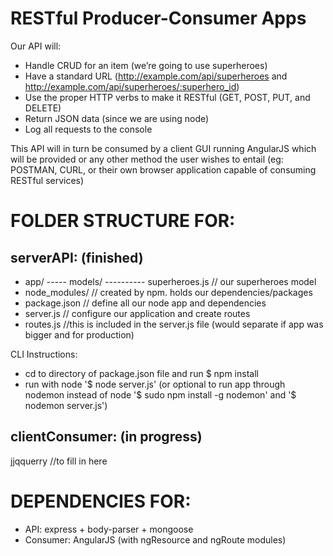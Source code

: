 # RESTful Producer-Consumer Apps

Our API will:

- Handle CRUD for an item (we’re going to use superheroes)
- Have a standard URL (http://example.com/api/superheroes and http://example.com/api/superheroes/:superhero_id)
- Use the proper HTTP verbs to make it RESTful (GET, POST, PUT, and DELETE)
- Return JSON data (since we are using node)
- Log all requests to the console

This API will in turn be consumed by a client GUI running AngularJS which will be provided or any other method the user wishes to entail (eg: POSTMAN, CURL, or their own browser application capable of consuming RESTful services)

# FOLDER STRUCTURE FOR:

serverAPI: (finished)
-
- app/
----- models/
---------- superheroes.js  // our superheroes model
- node_modules/     // created by npm. holds our dependencies/packages
- package.json      // define all our node app and dependencies
- server.js         // configure our application and create routes
- routes.js //this is included in the server.js file (would separate if app was bigger and for production)

CLI Instructions:
- cd to directory of package.json file and run $ npm install
- run with node '$ node server.js' (or optional to run app through nodemon instead of node '$ sudo npm install -g nodemon' and '$ nodemon server.js')


clientConsumer: (in progress)
-
jjqquerry
//to fill in here

# DEPENDENCIES FOR:

- API: express + body-parser + mongoose
- Consumer: AngularJS (with ngResource and ngRoute modules)
